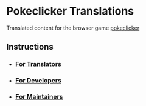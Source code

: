 # Pokeclicker Translations

Translated content for the browser game [pokeclicker](https://github.com/pokeclicker/pokeclicker)

## Instructions

- ### [For Translators](instructions/translators.md)
- ### [For Developers](instructions/developers.md)
- ### [For Maintainers](instructions/maintainer.md)
